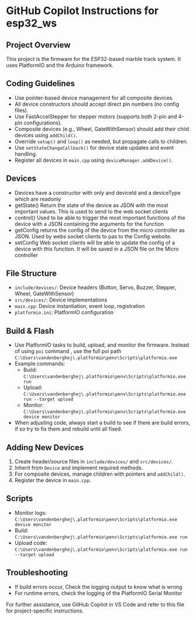 # GitHub Copilot Instructions for esp32_ws

## Project Overview

This project is the firmware for the ESP32-based marble track system. It uses PlatformIO and the Arduino framework.

## Coding Guidelines

- Use pointer-based device management for all composite devices.
- All device constructors should accept direct pin numbers (no config files).
- Use FastAccelStepper for stepper motors (supports both 2-pin and 4-pin configurations).
- Composite devices (e.g., Wheel, GateWithSensor) should add their child devices using `addChild()`.
- Override `setup()` and `loop()` as needed, but propagate calls to children.
- Use `setStateChangeCallback()` for device state updates and event handling.
- Register all devices in `main.cpp` using `deviceManager.addDevice()`.

## Devices

- Devices have a constructor with only and deviceId and a deviceType which are readonly
- getState()
  Return the state of the device as JSON with the most important values.
  This is used to send to the web socket clients
- control()
  Used to be able to trigger the most important functions of the device with a JSON containing the arguments for the function
- getConfig
  returns the config of the device from the micro controller as JSON. Used by webs socket clients to pas to the Config website.
- setConfig
  Web socket clients will be able to update the config of a device with this function.
  It will be saved in a JSON file on the Micro controller

## File Structure

- `include/devices/`: Device headers (Button, Servo, Buzzer, Stepper, Wheel, GateWithSensor)
- `src/devices/`: Device implementations
- `main.cpp`: Device instantiation, event loop, registration
- `platformio.ini`: PlatformIO configuration

## Build & Flash

- Use PlatformIO tasks to build, upload, and monitor the firmware.
  Instead of using `poi` command , use the full poi path `C:\Users\vandenberghej\.platformio\penv\Scripts\platformio.exe`
- Example commands:
  - Build: `C:\Users\vandenberghej\.platformio\penv\Scripts\platformio.exe run`
  - Upload: `C:\Users\vandenberghej\.platformio\penv\Scripts\platformio.exe run --target upload`
  - Monitor: `C:\Users\vandenberghej\.platformio\penv\Scripts\platformio.exe device monitor`
- When adjusting code, always start a build to see if there are build errors, if so try to fix them and rebuild until all fixed.

## Adding New Devices

1. Create header/source files in `include/devices/` and `src/devices/`.
2. Inherit from `Device` and implement required methods.
3. For composite devices, manage children with pointers and `addChild()`.
4. Register the device in `main.cpp`.

## Scripts

- Monitor logs: `C:\Users\vandenberghej\.platformio\penv\Scripts\platformio.exe device monitor`
- Build: `C:\Users\vandenberghej\.platformio\penv\Scripts\platformio.exe run`
- Upload code: `C:\Users\vandenberghej\.platformio\penv\Scripts\platformio.exe run --target upload`

## Troubleshooting

- If build errors occur, Check the logging output to know what is wrong
- For runtime errors, check the logging of the PlatformIO Serial Monitor

For further assistance, use GitHub Copilot in VS Code and refer to this file for project-specific instructions.
